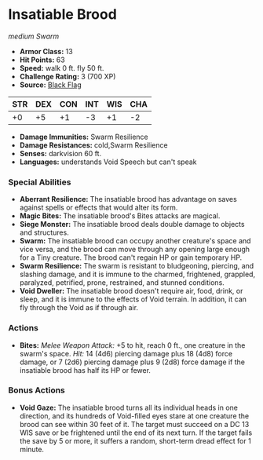 # Insatiable Brood

*medium* *Swarm*

- **Armor Class:** 13
- **Hit Points:** 63 
- **Speed:** walk 0 ft. fly 50 ft.
- **Challenge Rating:** 3 (700 XP)
- **Source:** [Black Flag](https://koboldpress.com/kpstore/product/tovrpg-pg-mv/)

| STR | DEX | CON | INT | WIS | CHA |
| --- | --- | --- | --- | --- | --- |
| +0 | +5 | +1 | -3 | +1 | -2 |

- **Damage Immunities:** Swarm Resilience
- **Damage Resistances:** cold,Swarm Resilience
- **Senses:** darkvision 60 ft.
- **Languages:** understands Void Speech but can't speak

### Special Abilities

- **Aberrant Resilience:** The insatiable brood has advantage on saves against spells or effects that would alter its form.
- **Magic Bites:** The insatiable brood's Bites attacks are magical.
- **Siege Monster:** The insatiable brood deals double damage to objects and structures.
- **Swarm:** The insatiable brood can occupy another creature's space and vice versa, and the brood can move through any opening large enough for a Tiny creature. The brood can't regain HP or gain temporary HP.
- **Swarm Resilience:** The swarm is resistant to bludgeoning, piercing, and slashing damage, and it is immune to the charmed, frightened, grappled, paralyzed, petrified, prone, restrained, and stunned conditions.
- **Void Dweller:** The insatiable brood doesn't require air, food, drink, or sleep, and it is immune to the effects of Void terrain. In addition, it can fly through the Void as if through air.

### Actions

- **Bites:** _Melee Weapon Attack:_ +5 to hit, reach 0 ft., one creature in the swarm's space. _Hit:_ 14 (4d6) piercing damage plus 18 (4d8) force damage, or 7 (2d6) piercing damage plus 9 (2d8) force damage if the insatiable brood has half its HP or fewer.

### Bonus Actions

- **Void Gaze:** The insatiable brood turns all its individual heads in one direction, and its hundreds of Void-filled eyes stare at one creature the brood can see within 30 feet of it. The target must succeed on a DC 13 WIS save or be frightened until the end of its next turn. If the target fails the save by 5 or more, it suffers a random, short-term dread effect for 1 minute.
